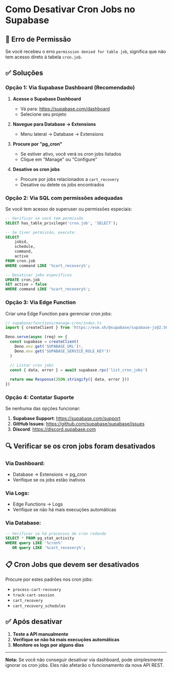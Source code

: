# Como Desativar Cron Jobs no Supabase

## 🚨 Erro de Permissão
Se você recebeu o erro `permission denied for table job`, significa que não tem acesso direto à tabela `cron.job`.

## ✅ Soluções

### **Opção 1: Via Supabase Dashboard (Recomendado)**

1. **Acesse o Supabase Dashboard**
   - Vá para: https://supabase.com/dashboard
   - Selecione seu projeto

2. **Navegue para Database → Extensions**
   - Menu lateral → Database → Extensions

3. **Procure por "pg_cron"**
   - Se estiver ativo, você verá os cron jobs listados
   - Clique em "Manage" ou "Configure"

4. **Desative os cron jobs**
   - Procure por jobs relacionados a `cart_recovery`
   - Desative ou delete os jobs encontrados

### **Opção 2: Via SQL com permissões adequadas**

Se você tem acesso de superuser ou permissões especiais:

```sql
-- Verificar se você tem permissão
SELECT has_table_privilege('cron.job', 'SELECT');

-- Se tiver permissão, execute:
SELECT 
    jobid,
    schedule,
    command,
    active
FROM cron.job 
WHERE command LIKE '%cart_recovery%';

-- Desativar jobs específicos
UPDATE cron.job 
SET active = false 
WHERE command LIKE '%cart_recovery%';
```

### **Opção 3: Via Edge Function**

Criar uma Edge Function para gerenciar cron jobs:

```typescript
// supabase/functions/manage-cron/index.ts
import { createClient } from 'https://esm.sh/@supabase/supabase-js@2.50.3'

Deno.serve(async (req) => {
  const supabase = createClient(
    Deno.env.get('SUPABASE_URL')!,
    Deno.env.get('SUPABASE_SERVICE_ROLE_KEY')!
  )

  // Listar cron jobs
  const { data, error } = await supabase.rpc('list_cron_jobs')
  
  return new Response(JSON.stringify({ data, error }))
})
```

### **Opção 4: Contatar Suporte**

Se nenhuma das opções funcionar:

1. **Supabase Support**: https://supabase.com/support
2. **GitHub Issues**: https://github.com/supabase/supabase/issues
3. **Discord**: https://discord.supabase.com

## 🔍 Verificar se os cron jobs foram desativados

### **Via Dashboard:**
- Database → Extensions → pg_cron
- Verifique se os jobs estão inativos

### **Via Logs:**
- Edge Functions → Logs
- Verifique se não há mais execuções automáticas

### **Via Database:**
```sql
-- Verificar se há processos de cron rodando
SELECT * FROM pg_stat_activity 
WHERE query LIKE '%cron%' 
   OR query LIKE '%cart_recovery%';
```

## 📋 Cron Jobs que devem ser desativados

Procure por estes padrões nos cron jobs:
- `process-cart-recovery`
- `track-cart-session`
- `cart_recovery`
- `cart_recovery_schedules`

## ✅ Após desativar

1. **Teste a API manualmente**
2. **Verifique se não há mais execuções automáticas**
3. **Monitore os logs por alguns dias**

---

**Nota:** Se você não conseguir desativar via dashboard, pode simplesmente ignorar os cron jobs. Eles não afetarão o funcionamento da nova API REST. 